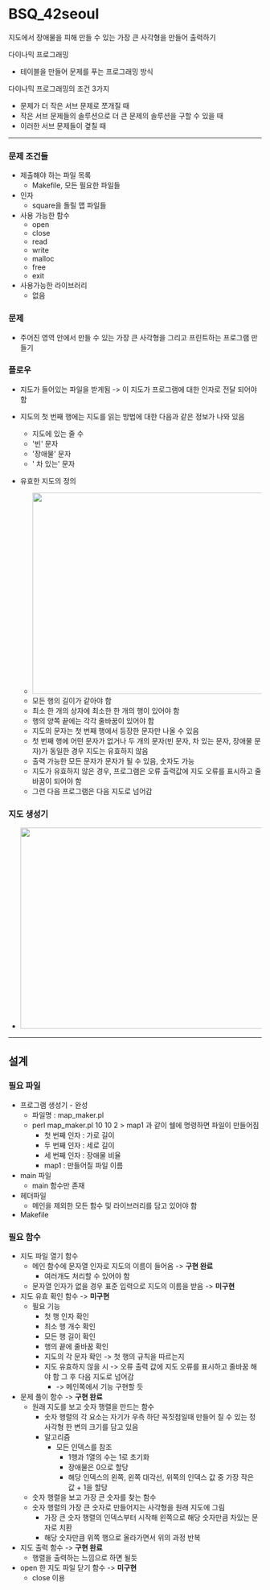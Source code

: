 # BSQ_42seoul
지도에서 장애물을 피해 만들 수 있는 가장 큰 사각형을 만들어 출력하기

다이나믹 프로그래밍

- 테이블을 만들어 문제를 푸는 프로그래밍 방식


다이나믹 프로그래밍의 조건 3가지

- 문제가 더 작은 서브 문제로 쪼개질 때
- 작은 서브 문제들의 솔루션으로 더 큰 문제의 솔루션을 구할 수 있을 때
- 이러한 서브 문제들이 곂칠 때
---

### 문제 조건들

- 제출해야 하는 파일 목록
	- Makefile, 모든 필요한 파일들
- 인자
	- square을 돌릴 맵 파일들
- 사용 가능한 함수
	- open
	- close
	- read
	- write
	- malloc
	- free
	- exit
- 사용가능한 라이브러리
	- 없음


### 문제

- 주어진 영역 안에서 만들 수 있는 가장 큰 사각형을 그리고 프린트하는 프로그램 만들기


### 플로우

- 지도가 들어있는 파일을 받게됨 -> 이 지도가 프로그램에 대한 인자로 전달 되어야 함
- 지도의 첫 번째 행에는 지도를 읽는 방법에 대한 다음과 같은 정보가 나와 있음
	- 지도에 있는 줄 수
	- '빈' 문자
	- '장애물' 문자
	- ' 차 있는' 문자
	  
- 유효한 지도의 정의
  	- <img src="https://user-images.githubusercontent.com/78855847/154825456-57136b40-1ae3-4fe2-81ae-c7d13f2cf7fc.png" width="500" height="400">
	- 모든 행의 길이가 같아야 함
	- 최소 한 개의 상자에 최소한 한 개의 행이 있어야 함
	- 행의 양쪽 끝에는 각각 줄바꿈이 있어야 함
	- 지도의 문자는 첫 번째 행에서 등장한 문자만 나올 수 있음
	- 첫 번째 행에 어떤 문자가 없거나 두 개의 문자(빈 문자, 차 있는 문자, 장애물 문자)가 동일한 경우 지도는 유효하지 않음
	- 출력 가능한 모든 문자가 문자가 될 수 있음, 숫자도 가능
	- 지도가 유효하지 않은 경우, 프로그램은 오류 출력값에 지도 오류를 표시하고 줄 바꿈이 되어야 함
	- 그런 다음 프로그램은 다음 지도로 넘어감


### 지도 생성기
- <img src="https://user-images.githubusercontent.com/78855847/154825459-eec9b710-bc03-4dd8-9ab0-94c741f8682b.png" width="500" height="400">


---

## 설계



### 필요 파일

- 프로그램 생성기 - 완성
	- 파일명 : map_maker.pl
	- perl map_maker.pl 10 10 2 > map1 과 같이 쉘에 명령하면 파일이 만들어짐
		- 첫 번째 인자 : 가로 길이
		- 두 번째 인자 : 세로 길이
		- 세 번째 인자 : 장애물 비율
		- map1 : 만들어질 파일 이름
- main 파일
	- main 함수만 존재
- 헤더파일
	- 메인을 제외한 모든 함수 및 라이브러리를 담고 있어야 함
- Makefile


### 필요 함수 
- 지도 파일 열기 함수
	- 메인 함수에 문자열 인자로 지도의 이름이 들어옴	-> **구현 완료**
		- 여러개도 처리할 수 있어야 함
	- 문자열 인자가 없을 경우 표준 입력으로 지도의 이름을 받음	-> **미구현**
- 지도 유효 확인 함수	-> **미구현**
	- 필요 기능
		- 첫 행 인자 확인
		- 최소 행 개수 확인
		- 모든 행 길이 확인
		- 행의 끝에 줄바꿈 확인
		- 지도의 각 문자 확인 -> 첫 행의 규칙을 따르는지
		- 지도 유효하지 않을 시 -> 오류 출력 값에 지도 오류를 표시하고 줄바꿈 해야 함 그 후 다음 지도로 넘어감
			- ->  메인쪽에서 기능 구현할 듯
- 문제 풀이 함수	-> **구현 완료**
	- 원래 지도를 보고 숫자 행렬을 만드는 함수
		- 숫자 행렬의 각 요소는 자기가 우측 하단 꼭짓점일때 만들어 질 수 있는 정사각형 한 변의 크기를 담고 있음
		- 알고리즘
			- 모든 인덱스를 참조
				- 1행과 1열의 수는 1로 초기화
				- 장애물은 0으로 할당
				- 해당 인덱스의 왼쪽, 왼쪽 대각선, 위쪽의 인덱스 값 중 가장 작은 값 + 1을 할당
	- 숫자 행렬을 보고 가장 큰 숫자를 찾는 함수
	- 숫자 행렬의 가장 큰 숫자로 만들어지는 사각형을 원래 지도에 그림
		- 가장 큰 숫자 행렬의 인덱스부터 시작해 왼쪽으로 해당 숫자만큼 차있는 문자로 치환
		- 해당 숫자만큼 위쪽 행으로 올라가면서 위의 과정 반복
- 지도 출력 함수	-> **구현 완료**
	- 행렬을 출력하는 느낌으로 하면 될듯
- open 한 지도 파일 닫기 함수	-> **미구현**
	- close 이용
